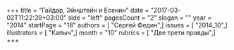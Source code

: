 +++
title = "Гайдар, Эйнштейн и Есенин"
date = "2017-03-02T11:22:39+03:00"
side = "left"
pagesCount = "2"
slogan = ""
year = "2014"
startPage = "18"
authors = [ "Сергей Федин",]
issues = [ "2014_10",]
illustrators = [ "Капыч",]
month = "10"
rubrics = [ "Две трети правды",]
+++
